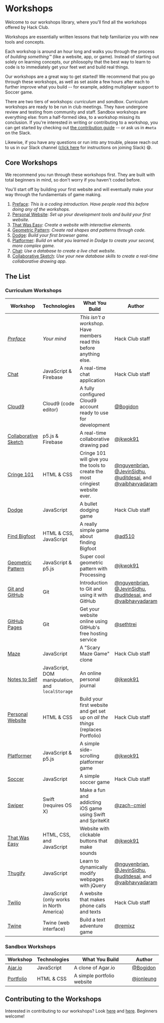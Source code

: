 # Workshops

Welcome to our workshops library, where you'll find all the workshops offered by Hack Club.

Workshops are essentially written lessons that help familiarize you with new tools and concepts.

Each workshop is around an hour long and walks you through the process of _building something™_ (like a website, app, or game). Instead of starting out solely on learning concepts, our philosophy that the best way to learn to code is to immediately get your feet wet and build real things.

Our workshops are a great way to get started! We recommend that you go through these workshops, as well as set aside a few hours after each to further improve what you build -- for example, adding multiplayer support to Soccer game.

There are two tiers of workshops: _curriculum_ and _sandbox_. Curriculum workshops are ready to be run in club meetings. They have undergone review and testing from community and staff. Sandbox workshops are everything else: from a half-formed idea, to a workshop missing its conclusion. If you're interested in writing or contributing to a workshop, you can get started by checking out [the contribution guide](CONTRIBUTING.md) -- or ask us in `#meta` on the Slack.

Likewise, if you have any questions or run into any trouble, please reach out to us in our Slack channel ([click here](../SLACK.md) for instructions on joining Slack) :smile:.

## Core Workshops

We recommend you run through these workshops first. They are built with total beginners in mind, so don't worry if you haven't coded before.

You'll start off by building your first website and will eventually make your way through the fundamentals of game making.

1. [Preface][preface]: _This is a coding introduction. Have people read this before doing any of the workshops._
2. [Personal Website][personal_website]: _Set up your development tools and build your first website._
3. [That Was Easy][that_was_easy]: _Create a website with interactive elements._
4. [Geometric Pattern][geometric_pattern]: _Create rad shapes and patterns through code._
5. [Dodge][dodge]: _Build your first browser game._
6. [Platformer][platformer]: _Build on what you learned in Dodge to create your second, more complex game._
7. [Chat][chat]: _Use a database to create a live chat website._
8. [Collaborative Sketch][collaborative_sketch]: _Use your new database skills to create a real-time collaborative drawing app._

## The List

### Curriculum Workshops

| Workshop                                               | Technologies                                     | What You Build                                                                   | Author                                                                                                                 |
| ------------------------------------------             | ----------------------------------------         | -------------------------------------------------------------------------------- | ---------------------------------------------------------------------------------------------------------------------- |
| _[Preface][preface]_                                   | _Your mind_                                      | _This isn't a workshop._ Have members read this before anything else.            | Hack Club staff                                                                                                        |
| [Chat][chat]                                           | JavaScript & Firebase                            | A real-time chat application                                                     | Hack Club staff                                                                                                        |
| [Cloud9][cloud9]                                       | Cloud9 (code editor)                             | A fully configured Cloud9 account ready to use for development                   | [@Bogidon][Bogidon]                                                                                                    |
| [Collaborative Sketch][collaborative_sketch]           | p5.js & Firebase                                 | A real-time collaborative drawing pad                                            | [@jkwok91][jkwok91]                                                                                                    |
| [Cringe 101][cringe_101]                               | HTML & CSS                                       | Cringe 101 will give you the tools to create the most cringiest website ever.    | [@nguyenbrian][nguyenbrian], [@JevinSidhu][JevinSidhu], [@uditdesai][uditdesai], and [@vaibhavyadaram][vaibhavyadaram] |
| [Dodge][dodge]                                         | JavaScript                                       | A bullet dodging game                                                            | Hack Club staff                                                                                                        |
| [Find Bigfoot][find_bigfoot]                           | HTML & CSS, JavaScript                           | A really simple game about finding Bigfoot                                       | [@ad510][ad510]                                                                                                        |
| [Geometric Pattern][geometric_pattern]                 | JavaScript & p5.js                               | Super cool geometric pattern with Processing                                     | [@jkwok91][jkwok91]                                                                                                    |
| [Git and GitHub][git_and_github]                       | Git                                              | Introduction to Git and using it with GitHub                                     | [@nguyenbrian][nguyenbrian], [@JevinSidhu][JevinSidhu], [@uditdesai][uditdesai], and [@vaibhavyadaram][vaibhavyadaram] |
| [GitHub Pages][github_pages]                           | Git                                              | Get your website online using GitHub's free hosting service                      | [@sethtrei][sethtrei]                                                                                                  |
| [Maze][maze]                                           | JavaScript                                       | A "Scary Maze Game" clone                                                        | Hack Club staff                                                                                                        |
| [Notes to Self][notes_to_self]                         | JavaScript, DOM manipulation, and `localStorage` | An online personal journal                                                       | [@jkwok91][jkwok91]                                                                                                    |
| [Personal Website][personal_website]                   | HTML & CSS                                       | Build your first website and get set up on _all the things_ (replaces Portfolio) | Hack Club staff                                                                                                        |
| [Platformer][platformer]                               | JavaScript & p5.js                               | A simple side-scrolling platformer game                                          | [@jkwok91][jkwok91]                                                                                                    |
| [Soccer][soccer]                                       | JavaScript                                       | A simple  soccer game                                                            | Hack Club staff                                                                                                        |
| [Swiper][swiper]                                       | Swift (requires OS X)                            | Make a fun and addicting iOS game using Swift and SpriteKit                      | [@zach-cmiel][zachcmiel]                                                                                               |
| [That Was Easy][that_was_easy]                         | HTML, CSS, and JavaScript                        | Website with clickable buttons that make sounds                                  | [@jkwok91][jkwok91]                                                                                                    |
| [Thugify][thugify]                                     | JavaScript                                       | Learn to dynamically modify webpages with jQuery                                 | [@nguyenbrian][nguyenbrian], [@JevinSidhu][JevinSidhu], [@uditdesai][uditdesai], and [@vaibhavyadaram][vaibhavyadaram] |
| [Twilio][twilio]                                       | JavaScript (only works in North America)         | A website that makes phone calls and texts                                       | Hack Club staff                                                                                                        |
| [Twine][twine]                                         | Twine (web interface)                            | Build a text adventure game                                                      | [@remixz][remixz]                                                                                                      |

### Sandbox Workshops

| Workshop                                               | Technologies                                     | What You Build                                                                   | Author                                                                                                                 |
| ------------------------------------------             | ----------------------------------------         | -------------------------------------------------------------------------------- | ---------------------------------------------------------------------------------------------------------------------- |
| [Ajar.io][ajar]                                        | JavaScript                                       | A clone of Agar.io                                                               | [@Bogidon][Bogidon]                                                                                                    |
| [Portfolio][portfolio]                                 | HTML & CSS                                       | A simple portfolio website                                                       | [@jonleung][jonleung]                                                                                                  |

[Bogidon]: https://github.com/Bogidon
[nguyenbrian]: https://github.com/nguyenbrian
[JevinSidhu]: https://github.com/JevinSidhu
[uditdesai]: https://github.com/uditdesai
[vaibhavyadaram]: https://github.com/vaibhavyadaram
[sethtrei]: https://github.com/sethtrei
[zachcmiel]: https://github.com/zach-cmiel
[ad510]: https://github.com/ad510
[remixz]: https://github.com/remixz
[jkwok91]: https://github.com/jkwok91
[jonleung]: https://github.com/jonleung

## Contributing to the Workshops

Interested in contributing to our workshops? Look [here](GUIDELINES.md) and [here](CONTRIBUTING.md). Beginners welcome!

[ajar]: ajar/README.md
[chat]: chat/README.md
[cloud9]: cloud9/README.md
[collaborative_sketch]: collaborative_sketch/README.md
[cringe_101]: cringe_101/README.md
[dodge]: dodge/README.md
[find_bigfoot]: find_bigfoot/README.md
[geometric_pattern]: geometric_pattern/README.md
[git_and_github]: git_and_github/README.md
[github_pages]: github_pages/README.md
[maze]: maze/README.md
[notes_to_self]: notes_to_self/README.md
[personal_website]: personal_website/README.md
[platformer]: platformer/README.md
[portfolio]: portfolio/README.md
[preface]: PREFACE.md
[soccer]: soccer/README.md
[swiper]: swiper/README.md
[that_was_easy]: that_was_easy/README.md
[thugify]: thugify/README.md
[twilio]: twilio/README.md
[twine]: twine/README.md
